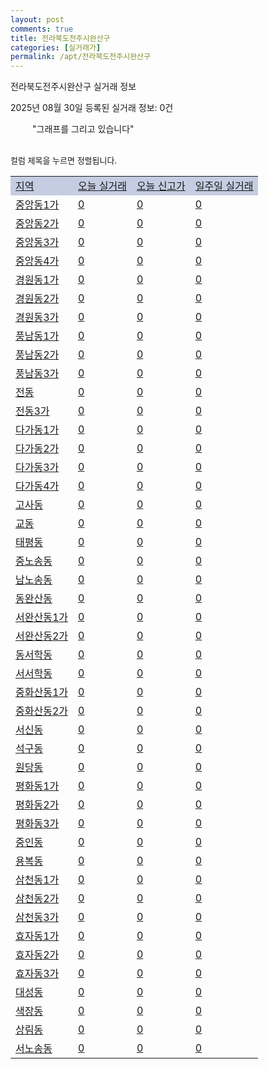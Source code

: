 ```yaml
---
layout: post
comments: true
title: 전라북도전주시완산구
categories: [실거래가]
permalink: /apt/전라북도전주시완산구
---
```


전라북도전주시완산구 실거래 정보

2025년 08월 30일 등록된 실거래 정보: 0건

<!--<script async src="https://pagead2.googlesyndication.com/pagead/js/adsbygoogle.js?client=ca-pub-3485438051770037"
 crossorigin="anonymous"></script>-->

<script type="text/javascript">
  google.charts.load('current', {'packages':['corechart']});
  google.charts.setOnLoadCallback(drawChart);

  function drawChart() {
    var data = google.visualization.arrayToDataTable([['거래일', '매매', '전월세', '전매'], ['21-01', 5, 7, 0], ['21-02', 0, 5, 0], ['21-03', 0, 1, 0], ['21-04', 0, 2, 0], ['21-05', 2, 0, 0], ['21-06', 0, 3, 0], ['21-07', 38, 61, 0], ['21-08', 477, 221, 2], ['21-09', 487, 219, 3], ['21-10', 496, 257, 3], ['21-11', 363, 271, 4], ['21-12', 359, 289, 6], ['22-01', 365, 481, 3], ['22-02', 405, 337, 8], ['22-03', 522, 263, 11], ['22-04', 550, 334, 12], ['22-05', 460, 309, 22], ['22-06', 377, 321, 11], ['22-07', 291, 337, 15], ['22-08', 47, 107, 7], ['23-07', 0, 2, 0], ['23-08', 1, 2, 0], ['23-09', 0, 3, 0], ['23-10', 23, 64, 0], ['23-11', 224, 269, 0], ['23-12', 295, 281, 0], ['24-01', 86, 144, 0]]);

    var options = {
      title: '최근 1년간 유형별 거래량 추이',
      legend: { position: 'bottom' }
    };

    setTimeout(function() {
        var chart = new google.visualization.LineChart(document.getElementById('columnchart_material'));
        chart.draw(data, (options));
        document.getElementById('loading').style.display = 'none';
        var dayLabel = (new Date()).getDay();
        if (dayLabel < 2) {
            sorttable.innerSortFunction.apply(document.getElementById('week'), []);
            sorttable.innerSortFunction.apply(document.getElementById('week'), []);        
        }
        else {
            sorttable.innerSortFunction.apply(document.getElementById('today'), []);
            sorttable.innerSortFunction.apply(document.getElementById('today'), []);
        }
    }, 200);

  }
</script>

<div id="loading" style="z-index:20; display: block; margin-left: 35px">"그래프를 그리고 있습니다"</div>
<div id="columnchart_material" style="width: 95%; margin-left: -35px; display: block"></div>
<!--<div style="width: 95%; margin-left: -35px; display: block">
      <script async src="https://pagead2.googlesyndication.com/pagead/js/adsbygoogle.js?client=ca-pub-3485438051770037"
          crossorigin="anonymous"></script>
      <ins class="adsbygoogle"
          style="display:block"
          data-ad-format="fluid"
          data-ad-layout-key="-fb+5w+4e-db+86"
          data-ad-client="ca-pub-3485438051770037"
          data-ad-slot="1827090281"></ins>
      <script>
          (adsbygoogle = window.adsbygoogle || []).push({});
      </script>
</div>-->
<br>

<font size='small' style='font-size: small;'>컬럼 제목을 누르면 정렬됩니다.</font>
<table class="sortable">
  <tr style='background-color: rgba(114, 132, 186,0.4);'>
    <td id="region"><a href="#">지역</a></td>
    <td id="today"><a href="#">오늘 실거래</a></td>
    <td id="today_new"><a href="#">오늘 신고가</a></td>
    <td id="week"><a href="#">일주일 실거래</a></td>
  </tr>

  
  <tr class="item">
    <td><a href="전라북도전주시완산구중앙동1가">중앙동1가</a></td>
    <td><a href="전라북도전주시완산구중앙동1가">0</a></td>
    <td><a href="전라북도전주시완산구중앙동1가">0</a></td>
    <td><a href="전라북도전주시완산구중앙동1가">0</a></td>
  </tr>
    

  <tr class="item">
    <td><a href="전라북도전주시완산구중앙동2가">중앙동2가</a></td>
    <td><a href="전라북도전주시완산구중앙동2가">0</a></td>
    <td><a href="전라북도전주시완산구중앙동2가">0</a></td>
    <td><a href="전라북도전주시완산구중앙동2가">0</a></td>
  </tr>
    

  <tr class="item">
    <td><a href="전라북도전주시완산구중앙동3가">중앙동3가</a></td>
    <td><a href="전라북도전주시완산구중앙동3가">0</a></td>
    <td><a href="전라북도전주시완산구중앙동3가">0</a></td>
    <td><a href="전라북도전주시완산구중앙동3가">0</a></td>
  </tr>
    

  <tr class="item">
    <td><a href="전라북도전주시완산구중앙동4가">중앙동4가</a></td>
    <td><a href="전라북도전주시완산구중앙동4가">0</a></td>
    <td><a href="전라북도전주시완산구중앙동4가">0</a></td>
    <td><a href="전라북도전주시완산구중앙동4가">0</a></td>
  </tr>
    

  <tr class="item">
    <td><a href="전라북도전주시완산구경원동1가">경원동1가</a></td>
    <td><a href="전라북도전주시완산구경원동1가">0</a></td>
    <td><a href="전라북도전주시완산구경원동1가">0</a></td>
    <td><a href="전라북도전주시완산구경원동1가">0</a></td>
  </tr>
    

  <tr class="item">
    <td><a href="전라북도전주시완산구경원동2가">경원동2가</a></td>
    <td><a href="전라북도전주시완산구경원동2가">0</a></td>
    <td><a href="전라북도전주시완산구경원동2가">0</a></td>
    <td><a href="전라북도전주시완산구경원동2가">0</a></td>
  </tr>
    

  <tr class="item">
    <td><a href="전라북도전주시완산구경원동3가">경원동3가</a></td>
    <td><a href="전라북도전주시완산구경원동3가">0</a></td>
    <td><a href="전라북도전주시완산구경원동3가">0</a></td>
    <td><a href="전라북도전주시완산구경원동3가">0</a></td>
  </tr>
    

  <tr class="item">
    <td><a href="전라북도전주시완산구풍남동1가">풍남동1가</a></td>
    <td><a href="전라북도전주시완산구풍남동1가">0</a></td>
    <td><a href="전라북도전주시완산구풍남동1가">0</a></td>
    <td><a href="전라북도전주시완산구풍남동1가">0</a></td>
  </tr>
    

  <tr class="item">
    <td><a href="전라북도전주시완산구풍남동2가">풍남동2가</a></td>
    <td><a href="전라북도전주시완산구풍남동2가">0</a></td>
    <td><a href="전라북도전주시완산구풍남동2가">0</a></td>
    <td><a href="전라북도전주시완산구풍남동2가">0</a></td>
  </tr>
    

  <tr class="item">
    <td><a href="전라북도전주시완산구풍남동3가">풍남동3가</a></td>
    <td><a href="전라북도전주시완산구풍남동3가">0</a></td>
    <td><a href="전라북도전주시완산구풍남동3가">0</a></td>
    <td><a href="전라북도전주시완산구풍남동3가">0</a></td>
  </tr>
    

  <tr class="item">
    <td><a href="전라북도전주시완산구전동">전동</a></td>
    <td><a href="전라북도전주시완산구전동">0</a></td>
    <td><a href="전라북도전주시완산구전동">0</a></td>
    <td><a href="전라북도전주시완산구전동">0</a></td>
  </tr>
    

  <tr class="item">
    <td><a href="전라북도전주시완산구전동3가">전동3가</a></td>
    <td><a href="전라북도전주시완산구전동3가">0</a></td>
    <td><a href="전라북도전주시완산구전동3가">0</a></td>
    <td><a href="전라북도전주시완산구전동3가">0</a></td>
  </tr>
    

  <tr class="item">
    <td><a href="전라북도전주시완산구다가동1가">다가동1가</a></td>
    <td><a href="전라북도전주시완산구다가동1가">0</a></td>
    <td><a href="전라북도전주시완산구다가동1가">0</a></td>
    <td><a href="전라북도전주시완산구다가동1가">0</a></td>
  </tr>
    

  <tr class="item">
    <td><a href="전라북도전주시완산구다가동2가">다가동2가</a></td>
    <td><a href="전라북도전주시완산구다가동2가">0</a></td>
    <td><a href="전라북도전주시완산구다가동2가">0</a></td>
    <td><a href="전라북도전주시완산구다가동2가">0</a></td>
  </tr>
    

  <tr class="item">
    <td><a href="전라북도전주시완산구다가동3가">다가동3가</a></td>
    <td><a href="전라북도전주시완산구다가동3가">0</a></td>
    <td><a href="전라북도전주시완산구다가동3가">0</a></td>
    <td><a href="전라북도전주시완산구다가동3가">0</a></td>
  </tr>
    

  <tr class="item">
    <td><a href="전라북도전주시완산구다가동4가">다가동4가</a></td>
    <td><a href="전라북도전주시완산구다가동4가">0</a></td>
    <td><a href="전라북도전주시완산구다가동4가">0</a></td>
    <td><a href="전라북도전주시완산구다가동4가">0</a></td>
  </tr>
    

  <tr class="item">
    <td><a href="전라북도전주시완산구고사동">고사동</a></td>
    <td><a href="전라북도전주시완산구고사동">0</a></td>
    <td><a href="전라북도전주시완산구고사동">0</a></td>
    <td><a href="전라북도전주시완산구고사동">0</a></td>
  </tr>
    

  <tr class="item">
    <td><a href="전라북도전주시완산구교동">교동</a></td>
    <td><a href="전라북도전주시완산구교동">0</a></td>
    <td><a href="전라북도전주시완산구교동">0</a></td>
    <td><a href="전라북도전주시완산구교동">0</a></td>
  </tr>
    

  <tr class="item">
    <td><a href="전라북도전주시완산구태평동">태평동</a></td>
    <td><a href="전라북도전주시완산구태평동">0</a></td>
    <td><a href="전라북도전주시완산구태평동">0</a></td>
    <td><a href="전라북도전주시완산구태평동">0</a></td>
  </tr>
    

  <tr class="item">
    <td><a href="전라북도전주시완산구중노송동">중노송동</a></td>
    <td><a href="전라북도전주시완산구중노송동">0</a></td>
    <td><a href="전라북도전주시완산구중노송동">0</a></td>
    <td><a href="전라북도전주시완산구중노송동">0</a></td>
  </tr>
    

  <tr class="item">
    <td><a href="전라북도전주시완산구남노송동">남노송동</a></td>
    <td><a href="전라북도전주시완산구남노송동">0</a></td>
    <td><a href="전라북도전주시완산구남노송동">0</a></td>
    <td><a href="전라북도전주시완산구남노송동">0</a></td>
  </tr>
    

  <tr class="item">
    <td><a href="전라북도전주시완산구동완산동">동완산동</a></td>
    <td><a href="전라북도전주시완산구동완산동">0</a></td>
    <td><a href="전라북도전주시완산구동완산동">0</a></td>
    <td><a href="전라북도전주시완산구동완산동">0</a></td>
  </tr>
    

  <tr class="item">
    <td><a href="전라북도전주시완산구서완산동1가">서완산동1가</a></td>
    <td><a href="전라북도전주시완산구서완산동1가">0</a></td>
    <td><a href="전라북도전주시완산구서완산동1가">0</a></td>
    <td><a href="전라북도전주시완산구서완산동1가">0</a></td>
  </tr>
    

  <tr class="item">
    <td><a href="전라북도전주시완산구서완산동2가">서완산동2가</a></td>
    <td><a href="전라북도전주시완산구서완산동2가">0</a></td>
    <td><a href="전라북도전주시완산구서완산동2가">0</a></td>
    <td><a href="전라북도전주시완산구서완산동2가">0</a></td>
  </tr>
    

  <tr class="item">
    <td><a href="전라북도전주시완산구동서학동">동서학동</a></td>
    <td><a href="전라북도전주시완산구동서학동">0</a></td>
    <td><a href="전라북도전주시완산구동서학동">0</a></td>
    <td><a href="전라북도전주시완산구동서학동">0</a></td>
  </tr>
    

  <tr class="item">
    <td><a href="전라북도전주시완산구서서학동">서서학동</a></td>
    <td><a href="전라북도전주시완산구서서학동">0</a></td>
    <td><a href="전라북도전주시완산구서서학동">0</a></td>
    <td><a href="전라북도전주시완산구서서학동">0</a></td>
  </tr>
    

  <tr class="item">
    <td><a href="전라북도전주시완산구중화산동1가">중화산동1가</a></td>
    <td><a href="전라북도전주시완산구중화산동1가">0</a></td>
    <td><a href="전라북도전주시완산구중화산동1가">0</a></td>
    <td><a href="전라북도전주시완산구중화산동1가">0</a></td>
  </tr>
    

  <tr class="item">
    <td><a href="전라북도전주시완산구중화산동2가">중화산동2가</a></td>
    <td><a href="전라북도전주시완산구중화산동2가">0</a></td>
    <td><a href="전라북도전주시완산구중화산동2가">0</a></td>
    <td><a href="전라북도전주시완산구중화산동2가">0</a></td>
  </tr>
    

  <tr class="item">
    <td><a href="전라북도전주시완산구서신동">서신동</a></td>
    <td><a href="전라북도전주시완산구서신동">0</a></td>
    <td><a href="전라북도전주시완산구서신동">0</a></td>
    <td><a href="전라북도전주시완산구서신동">0</a></td>
  </tr>
    

  <tr class="item">
    <td><a href="전라북도전주시완산구석구동">석구동</a></td>
    <td><a href="전라북도전주시완산구석구동">0</a></td>
    <td><a href="전라북도전주시완산구석구동">0</a></td>
    <td><a href="전라북도전주시완산구석구동">0</a></td>
  </tr>
    

  <tr class="item">
    <td><a href="전라북도전주시완산구원당동">원당동</a></td>
    <td><a href="전라북도전주시완산구원당동">0</a></td>
    <td><a href="전라북도전주시완산구원당동">0</a></td>
    <td><a href="전라북도전주시완산구원당동">0</a></td>
  </tr>
    

  <tr class="item">
    <td><a href="전라북도전주시완산구평화동1가">평화동1가</a></td>
    <td><a href="전라북도전주시완산구평화동1가">0</a></td>
    <td><a href="전라북도전주시완산구평화동1가">0</a></td>
    <td><a href="전라북도전주시완산구평화동1가">0</a></td>
  </tr>
    

  <tr class="item">
    <td><a href="전라북도전주시완산구평화동2가">평화동2가</a></td>
    <td><a href="전라북도전주시완산구평화동2가">0</a></td>
    <td><a href="전라북도전주시완산구평화동2가">0</a></td>
    <td><a href="전라북도전주시완산구평화동2가">0</a></td>
  </tr>
    

  <tr class="item">
    <td><a href="전라북도전주시완산구평화동3가">평화동3가</a></td>
    <td><a href="전라북도전주시완산구평화동3가">0</a></td>
    <td><a href="전라북도전주시완산구평화동3가">0</a></td>
    <td><a href="전라북도전주시완산구평화동3가">0</a></td>
  </tr>
    

  <tr class="item">
    <td><a href="전라북도전주시완산구중인동">중인동</a></td>
    <td><a href="전라북도전주시완산구중인동">0</a></td>
    <td><a href="전라북도전주시완산구중인동">0</a></td>
    <td><a href="전라북도전주시완산구중인동">0</a></td>
  </tr>
    

  <tr class="item">
    <td><a href="전라북도전주시완산구용복동">용복동</a></td>
    <td><a href="전라북도전주시완산구용복동">0</a></td>
    <td><a href="전라북도전주시완산구용복동">0</a></td>
    <td><a href="전라북도전주시완산구용복동">0</a></td>
  </tr>
    

  <tr class="item">
    <td><a href="전라북도전주시완산구삼천동1가">삼천동1가</a></td>
    <td><a href="전라북도전주시완산구삼천동1가">0</a></td>
    <td><a href="전라북도전주시완산구삼천동1가">0</a></td>
    <td><a href="전라북도전주시완산구삼천동1가">0</a></td>
  </tr>
    

  <tr class="item">
    <td><a href="전라북도전주시완산구삼천동2가">삼천동2가</a></td>
    <td><a href="전라북도전주시완산구삼천동2가">0</a></td>
    <td><a href="전라북도전주시완산구삼천동2가">0</a></td>
    <td><a href="전라북도전주시완산구삼천동2가">0</a></td>
  </tr>
    

  <tr class="item">
    <td><a href="전라북도전주시완산구삼천동3가">삼천동3가</a></td>
    <td><a href="전라북도전주시완산구삼천동3가">0</a></td>
    <td><a href="전라북도전주시완산구삼천동3가">0</a></td>
    <td><a href="전라북도전주시완산구삼천동3가">0</a></td>
  </tr>
    

  <tr class="item">
    <td><a href="전라북도전주시완산구효자동1가">효자동1가</a></td>
    <td><a href="전라북도전주시완산구효자동1가">0</a></td>
    <td><a href="전라북도전주시완산구효자동1가">0</a></td>
    <td><a href="전라북도전주시완산구효자동1가">0</a></td>
  </tr>
    

  <tr class="item">
    <td><a href="전라북도전주시완산구효자동2가">효자동2가</a></td>
    <td><a href="전라북도전주시완산구효자동2가">0</a></td>
    <td><a href="전라북도전주시완산구효자동2가">0</a></td>
    <td><a href="전라북도전주시완산구효자동2가">0</a></td>
  </tr>
    

  <tr class="item">
    <td><a href="전라북도전주시완산구효자동3가">효자동3가</a></td>
    <td><a href="전라북도전주시완산구효자동3가">0</a></td>
    <td><a href="전라북도전주시완산구효자동3가">0</a></td>
    <td><a href="전라북도전주시완산구효자동3가">0</a></td>
  </tr>
    

  <tr class="item">
    <td><a href="전라북도전주시완산구대성동">대성동</a></td>
    <td><a href="전라북도전주시완산구대성동">0</a></td>
    <td><a href="전라북도전주시완산구대성동">0</a></td>
    <td><a href="전라북도전주시완산구대성동">0</a></td>
  </tr>
    

  <tr class="item">
    <td><a href="전라북도전주시완산구색장동">색장동</a></td>
    <td><a href="전라북도전주시완산구색장동">0</a></td>
    <td><a href="전라북도전주시완산구색장동">0</a></td>
    <td><a href="전라북도전주시완산구색장동">0</a></td>
  </tr>
    

  <tr class="item">
    <td><a href="전라북도전주시완산구상림동">상림동</a></td>
    <td><a href="전라북도전주시완산구상림동">0</a></td>
    <td><a href="전라북도전주시완산구상림동">0</a></td>
    <td><a href="전라북도전주시완산구상림동">0</a></td>
  </tr>
    

  <tr class="item">
    <td><a href="전라북도전주시완산구서노송동">서노송동</a></td>
    <td><a href="전라북도전주시완산구서노송동">0</a></td>
    <td><a href="전라북도전주시완산구서노송동">0</a></td>
    <td><a href="전라북도전주시완산구서노송동">0</a></td>
  </tr>
    


</table>


    